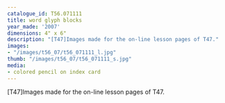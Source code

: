 ```yaml
---
catalogue_id: T56.071111
title: word glyph blocks
year_made: '2007'
dimensions: 4" x 6"
description: "[T47]Images made for the on-line lesson pages of T47."
images:
- "/images/t56_07/t56_071111_l.jpg"
thumb: "/images/t56_07/t56_071111_s.jpg"
media:
- colored pencil on index card
---
```


[T47]Images made for the on-line lesson pages of T47.
